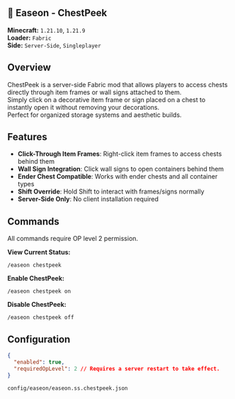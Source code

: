 ## 🌿 Easeon - ChestPeek
**Minecraft:** `1.21.10`, `1.21.9`  
**Loader:** `Fabric`  
**Side:** `Server-Side`, `Singleplayer`

## Overview
ChestPeek is a server-side Fabric mod that allows players to access chests directly through item frames or wall signs attached to them.  
Simply click on a decorative item frame or sign placed on a chest to instantly open it without removing your decorations.  
Perfect for organized storage systems and aesthetic builds.

## Features
- **Click-Through Item Frames**: Right-click item frames to access chests behind them
- **Wall Sign Integration**: Click wall signs to open containers behind them
- **Ender Chest Compatible**: Works with ender chests and all container types
- **Shift Override**: Hold Shift to interact with frames/signs normally
- **Server-Side Only**: No client installation required

## Commands
All commands require OP level 2 permission.

**View Current Status:**
```
/easeon chestpeek
```
**Enable ChestPeek:**
```
/easeon chestpeek on
```
**Disable ChestPeek:**
```
/easeon chestpeek off
```

## Configuration
```json
{
  "enabled": true,
  "requiredOpLevel": 2 // Requires a server restart to take effect.
}
```
`config/easeon/easeon.ss.chestpeek.json`
